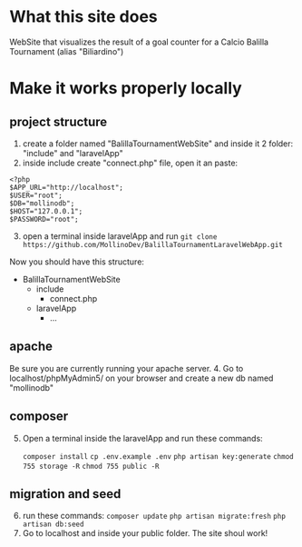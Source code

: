 # What this site does
WebSite that visualizes the result of a goal counter for a Calcio Balilla Tournament (alias "Biliardino") 

# Make it works properly locally

## project structure

1. create a folder named "BalillaTournamentWebSite" and inside it 2 folder: "include" and "laravelApp"
2. inside include create "connect.php" file, open it an paste:
```
<?php 
$APP_URL="http://localhost";
$USER="root";
$DB="mollinodb";
$HOST="127.0.0.1";
$PASSWORD="root";
```
3. open a terminal inside laravelApp and run ```git clone https://github.com/MollinoDev/BalillaTournamentLaravelWebApp.git```

Now you should have this structure:
- BalillaTournamentWebSite
    - include
        - connect.php
    - laravelApp
        - ...

## apache
Be sure you are currently running your apache server. 
4. Go to localhost/phpMyAdmin5/ on your browser and create a new db named "mollinodb"

## composer
5. Open a terminal inside the laravelApp and run these commands:

    ```composer install```
    ```cp .env.example .env```
    ```php artisan key:generate```
    ```chmod 755 storage -R```
    ```chmod 755 public -R```
    
## migration and seed
6. run these commands:
    ```composer update```
    ```php artisan migrate:fresh```
    ```php artisan db:seed```
7. Go to localhost and inside your public folder. The site shoul work!

